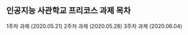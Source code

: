 인공지능 사관학교 프리코스 과제 목차
------------------------------------------
1주차 과제 (2020.05.21)
2주차 과제 (2020.05.28)
3주차 과제 (2020.06.04)

